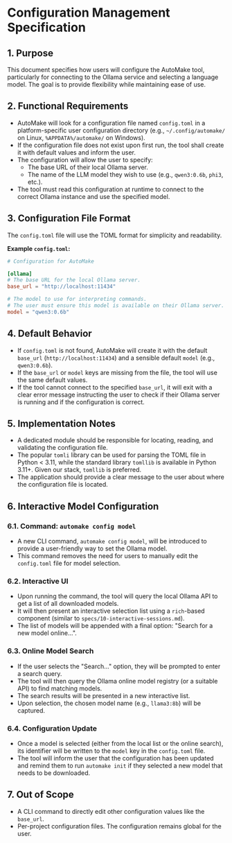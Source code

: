 # Configuration Management Specification

## 1. Purpose
This document specifies how users will configure the AutoMake tool, particularly for connecting to the Ollama service and selecting a language model. The goal is to provide flexibility while maintaining ease of use.

## 2. Functional Requirements
- AutoMake will look for a configuration file named `config.toml` in a platform-specific user configuration directory (e.g., `~/.config/automake/` on Linux, `%APPDATA%/automake/` on Windows).
- If the configuration file does not exist upon first run, the tool shall create it with default values and inform the user.
- The configuration will allow the user to specify:
    - The base URL of their local Ollama server.
    - The name of the LLM model they wish to use (e.g., `qwen3:0.6b`, `phi3`, etc.).
- The tool must read this configuration at runtime to connect to the correct Ollama instance and use the specified model.

## 3. Configuration File Format
The `config.toml` file will use the TOML format for simplicity and readability.

**Example `config.toml`:**
```toml
# Configuration for AutoMake

[ollama]
# The base URL for the local Ollama server.
base_url = "http://localhost:11434"

# The model to use for interpreting commands.
# The user must ensure this model is available on their Ollama server.
model = "qwen3:0.6b"
```

## 4. Default Behavior
- If `config.toml` is not found, AutoMake will create it with the default `base_url` (`http://localhost:11434`) and a sensible default `model` (e.g., `qwen3:0.6b`).
- If the `base_url` or `model` keys are missing from the file, the tool will use the same default values.
- If the tool cannot connect to the specified `base_url`, it will exit with a clear error message instructing the user to check if their Ollama server is running and if the configuration is correct.

## 5. Implementation Notes
- A dedicated module should be responsible for locating, reading, and validating the configuration file.
- The popular `tomli` library can be used for parsing the TOML file in Python < 3.11, while the standard library `tomllib` is available in Python 3.11+. Given our stack, `tomllib` is preferred.
- The application should provide a clear message to the user about where the configuration file is located.

## 6. Interactive Model Configuration

### 6.1. Command: `automake config model`
- A new CLI command, `automake config model`, will be introduced to provide a user-friendly way to set the Ollama model.
- This command removes the need for users to manually edit the `config.toml` file for model selection.

### 6.2. Interactive UI
- Upon running the command, the tool will query the local Ollama API to get a list of all downloaded models.
- It will then present an interactive selection list using a `rich`-based component (similar to `specs/10-interactive-sessions.md`).
- The list of models will be appended with a final option: "Search for a new model online...".

### 6.3. Online Model Search
- If the user selects the "Search..." option, they will be prompted to enter a search query.
- The tool will then query the Ollama online model registry (or a suitable API) to find matching models.
- The search results will be presented in a new interactive list.
- Upon selection, the chosen model name (e.g., `llama3:8b`) will be captured.

### 6.4. Configuration Update
- Once a model is selected (either from the local list or the online search), its identifier will be written to the `model` key in the `config.toml` file.
- The tool will inform the user that the configuration has been updated and remind them to run `automake init` if they selected a new model that needs to be downloaded.

## 7. Out of Scope
- A CLI command to directly edit other configuration values like the `base_url`.
- Per-project configuration files. The configuration remains global for the user.
